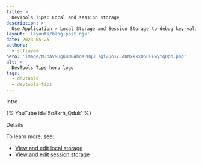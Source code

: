 ```yaml
---
title: >
  DevTools Tips: Local and session storage
description: >
  Use Application > Local Storage and Session Storage to debug key-value pairs.
layout: 'layouts/blog-post.njk'
date: 2023-05-25
authors:
  - sofiayem
hero: 'image/NJdAV9UgKuN8AhoaPBquL7giZQo1/JAKMxkkxD5UFEwyYq0po.png'
alt: >
  DevTools Tips hero logo
tags:
  - devtools
  - devtools-tips
---
```


Intro

{% YouTube id='5o8krh_Qduk' %}

Details

To learn more, see:

- [View and edit local storage](/docs/devtools/storage/localstorage/)
- [View and edit session storage](/docs/devtools/storage/sessionstorage/)
